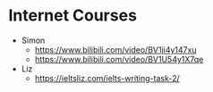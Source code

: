 # Internet Courses

* Simon
  * https://www.bilibili.com/video/BV1ji4y147xu
  * https://www.bilibili.com/video/BV1U54y1X7qe
* Liz
  * https://ieltsliz.com/ielts-writing-task-2/

